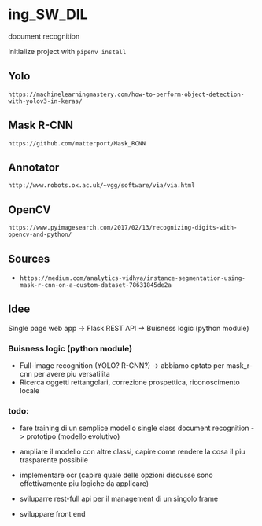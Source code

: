 # ing\_SW\_DIL
document recognition

Initialize project with `pipenv install`

## Yolo
`https://machinelearningmastery.com/how-to-perform-object-detection-with-yolov3-in-keras/`

## Mask R-CNN
`https://github.com/matterport/Mask_RCNN`

## Annotator
`http://www.robots.ox.ac.uk/~vgg/software/via/via.html`

## OpenCV
`https://www.pyimagesearch.com/2017/02/13/recognizing-digits-with-opencv-and-python/`

## Sources
- `https://medium.com/analytics-vidhya/instance-segmentation-using-mask-r-cnn-on-a-custom-dataset-78631845de2a`

## Idee
Single page web app -> Flask REST API -> Buisness logic (python module)

### Buisness logic (python module)
* Full-image recognition (YOLO? R-CNN?) -> abbiamo optato per mask\_r-cnn per avere piu versatilita
* Ricerca oggetti rettangolari, correzione prospettica, riconoscimento locale

### todo:
- fare training di un semplice modello single class document recognition -> prototipo (modello evolutivo)

- ampliare il modello con altre classi, capire come rendere la cosa il piu trasparente possibile

- implementare ocr (capire quale delle opzioni discusse sono effettivamente piu logiche da applicare)

- sviluparre rest-full api per il management di un singolo frame

- sviluppare front end
